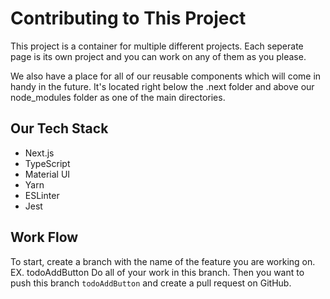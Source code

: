 # Contributing to This Project

This project is a container for multiple different projects. Each seperate page is its own project
and you can work on any of them as you please.

We also have a place for all of our reusable components which will come in handy in the future. It's located
right below the .next folder and above our node_modules folder as one of the main directories.

## Our Tech Stack

- Next.js
- TypeScript
- Material UI
- Yarn
- ESLinter
- Jest

## Work Flow

To start, create a branch with the name of the feature you are working on.
EX. todoAddButton
Do all of your work in this branch.
Then you want to push this branch `todoAddButton` and create a pull request on GitHub.
